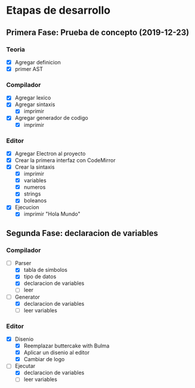 # Etapas de desarrollo

## Primera Fase: Prueba de concepto (2019-12-23)

### Teoria

- [x] Agregar definicion
- [x] primer AST

### Compilador

- [x] Agregar lexico
- [x] Agregar sintaxis
  - [x] imprimir
- [x] Agregar generador de codigo
  - [x] imprimir

### Editor

- [x] Agregar Electron al proyecto
- [x] Crear la primera interfaz con CodeMirror
- [x] Crear la sintaxis
  - [x] imprimir
  - [x] variables
  - [x] numeros
  - [x] strings
  - [x] boleanos
- [x] Ejecucion
  - [x] imprimir "Hola Mundo"

## Segunda Fase: declaracion de variables

### Compilador

- [ ] Parser
  - [x] tabla de simbolos
  - [x] tipo de datos
  - [x] declaracion de variables
  - [ ] leer
- [ ] Generator
  - [x] declaracion de variables
  - [ ] leer variables

### Editor

- [x] Disenio
  - [x] Reemplazar buttercake with Bulma
  - [x] Aplicar un disenio al editor
  - [x] Cambiar de logo
- [ ] Ejecutar
  - [x] declaracion de variables
  - [ ] leer variables
